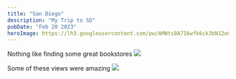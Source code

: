 ```yaml
---
title: "San Diego"
description: "My Trip to SD"
pubDate: "Feb 20 2023"
heroImage: https://lh3.googleusercontent.com/pw/AMWts8A7I6wfk6ck3bN12oGl1CxLJ1MPZ_K2JoPaUpZxHUU7ockSmukynpEvC9CXxgVcMPh9IEer4zyn9Ux4-BkbCZreXcR5Yl_dd56elvL50m30chj5dg6SeT_dpGPChQKcn5dTys18InBZW5YxA3_ionOzDg=w1200-h630
---
```


Nothing like finding some great bookstores
<img src="https://lh3.googleusercontent.com/pw/AMWts8A7I6wfk6ck3bN12oGl1CxLJ1MPZ_K2JoPaUpZxHUU7ockSmukynpEvC9CXxgVcMPh9IEer4zyn9Ux4-BkbCZreXcR5Yl_dd56elvL50m30chj5dg6SeT_dpGPChQKcn5dTys18InBZW5YxA3_ionOzDg=w1308-h1742-no?authuser=0"
referrerpolicy="no-referrer"
/>

Some of these views were amazing
<img src="https://lh3.googleusercontent.com/pw/AMWts8AvIc9TUHUoK9jBqH2TaSKIiloJdUwpIrGB8ws14aGwlEkwfGhZwh46ycthscxtZxp2Ng_a-AHolhxrfMc7ybJ1zdVdZSzCTmCgM6lMLBA9CqBw1NOfg5dsqgJS_57aPpuJY9cLUAdEL4K0zXQoJHx4Hw=w1308-h1742"
referrerpolicy="no-referrer"
/>
